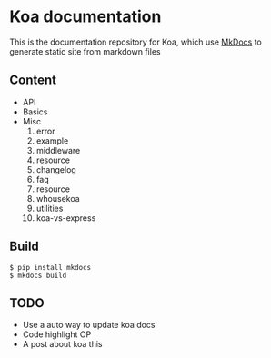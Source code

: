 Koa documentation
=====
This is the documentation repository for Koa, which use [MkDocs](http://www.mkdocs.org/) to generate static site from markdown files

## Content

* API
* Basics
* Misc
    1. error
    2. example
    3. middleware
    4. resource
    5. changelog
    6. faq
    7. resource
    8. whousekoa
    9. utilities
    10. koa-vs-express


## Build
```
$ pip install mkdocs
$ mkdocs build
```

## TODO

* Use a auto way to update koa docs
* Code highlight OP
* A post about koa this
